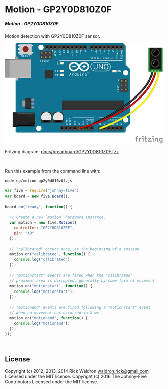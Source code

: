 <!--remove-start-->

# Motion - GP2Y0D810Z0F

<!--remove-end-->






##### Motion - GP2Y0D810Z0F


Motion detection with GP2Y0D810Z0F sensor.


![docs/breadboard/GP2Y0D810Z0F.png](breadboard/GP2Y0D810Z0F.png)<br>

Fritzing diagram: [docs/breadboard/GP2Y0D810Z0F.fzz](breadboard/GP2Y0D810Z0F.fzz)

&nbsp;




Run this example from the command line with:
```bash
node eg/motion-gp2y0d810z0f.js
```


```javascript
var five = require("johnny-five");
var board = new five.Board();

board.on("ready", function() {

  // Create a new `motion` hardware instance.
  var motion = new five.Motion({
    controller: "GP2Y0D810Z0F",
    pin: "A0"
  });

  // "calibrated" occurs once, at the beginning of a session,
  motion.on("calibrated", function() {
    console.log("calibrated");
  });

  // "motionstart" events are fired when the "calibrated"
  // proximal area is disrupted, generally by some form of movement
  motion.on("motionstart", function() {
    console.log("motionstart");
  });

  // "motionend" events are fired following a "motionstart" event
  // when no movement has occurred in X ms
  motion.on("motionend", function() {
    console.log("motionend");
  });
});

```








&nbsp;

<!--remove-start-->

## License
Copyright (c) 2012, 2013, 2014 Rick Waldron <waldron.rick@gmail.com>
Licensed under the MIT license.
Copyright (c) 2016 The Johnny-Five Contributors
Licensed under the MIT license.

<!--remove-end-->
